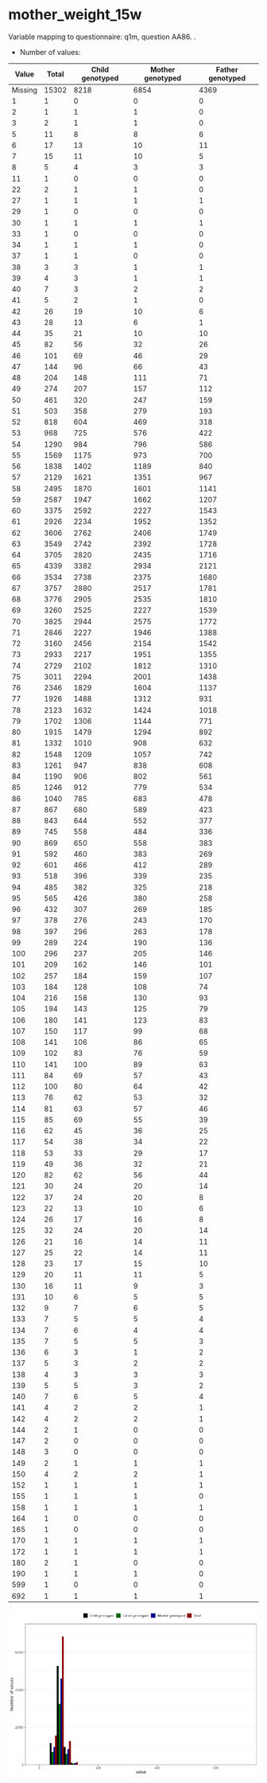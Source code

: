 # mother_weight_15w
Variable mapping to questionnaire: q1m, question AA86.
.
- Number of values:

| Value | Total | Child genotyped | Mother genotyped | Father genotyped |
| ----- | ----- | --------------- | ---------------- | ---------------- |
| Missing | 15302 | 8218 | 6854 | 4369 |
| 1 | 1 | 0 | 0 |0 |
| 2 | 1 | 1 | 1 |0 |
| 3 | 2 | 1 | 1 |0 |
| 5 | 11 | 8 | 8 |6 |
| 6 | 17 | 13 | 10 |11 |
| 7 | 15 | 11 | 10 |5 |
| 8 | 5 | 4 | 3 |3 |
| 11 | 1 | 0 | 0 |0 |
| 22 | 2 | 1 | 1 |0 |
| 27 | 1 | 1 | 1 |1 |
| 29 | 1 | 0 | 0 |0 |
| 30 | 1 | 1 | 1 |1 |
| 33 | 1 | 0 | 0 |0 |
| 34 | 1 | 1 | 1 |0 |
| 37 | 1 | 1 | 0 |0 |
| 38 | 3 | 3 | 1 |1 |
| 39 | 4 | 3 | 1 |1 |
| 40 | 7 | 3 | 2 |2 |
| 41 | 5 | 2 | 1 |0 |
| 42 | 26 | 19 | 10 |6 |
| 43 | 28 | 13 | 6 |1 |
| 44 | 35 | 21 | 10 |10 |
| 45 | 82 | 56 | 32 |26 |
| 46 | 101 | 69 | 46 |29 |
| 47 | 144 | 96 | 66 |43 |
| 48 | 204 | 148 | 111 |71 |
| 49 | 274 | 207 | 157 |112 |
| 50 | 461 | 320 | 247 |159 |
| 51 | 503 | 358 | 279 |193 |
| 52 | 818 | 604 | 469 |318 |
| 53 | 968 | 725 | 576 |422 |
| 54 | 1290 | 984 | 796 |586 |
| 55 | 1569 | 1175 | 973 |700 |
| 56 | 1838 | 1402 | 1189 |840 |
| 57 | 2129 | 1621 | 1351 |967 |
| 58 | 2495 | 1870 | 1601 |1141 |
| 59 | 2587 | 1947 | 1662 |1207 |
| 60 | 3375 | 2592 | 2227 |1543 |
| 61 | 2926 | 2234 | 1952 |1352 |
| 62 | 3606 | 2762 | 2406 |1749 |
| 63 | 3549 | 2742 | 2392 |1728 |
| 64 | 3705 | 2820 | 2435 |1716 |
| 65 | 4339 | 3382 | 2934 |2121 |
| 66 | 3534 | 2738 | 2375 |1680 |
| 67 | 3757 | 2880 | 2517 |1781 |
| 68 | 3776 | 2905 | 2535 |1810 |
| 69 | 3260 | 2525 | 2227 |1539 |
| 70 | 3825 | 2944 | 2575 |1772 |
| 71 | 2846 | 2227 | 1946 |1388 |
| 72 | 3160 | 2456 | 2154 |1542 |
| 73 | 2933 | 2217 | 1951 |1355 |
| 74 | 2729 | 2102 | 1812 |1310 |
| 75 | 3011 | 2294 | 2001 |1438 |
| 76 | 2346 | 1829 | 1604 |1137 |
| 77 | 1926 | 1488 | 1312 |931 |
| 78 | 2123 | 1632 | 1424 |1018 |
| 79 | 1702 | 1306 | 1144 |771 |
| 80 | 1915 | 1479 | 1294 |892 |
| 81 | 1332 | 1010 | 908 |632 |
| 82 | 1548 | 1209 | 1057 |742 |
| 83 | 1261 | 947 | 838 |608 |
| 84 | 1190 | 906 | 802 |561 |
| 85 | 1246 | 912 | 779 |534 |
| 86 | 1040 | 785 | 683 |478 |
| 87 | 867 | 680 | 589 |423 |
| 88 | 843 | 644 | 552 |377 |
| 89 | 745 | 558 | 484 |336 |
| 90 | 869 | 650 | 558 |383 |
| 91 | 592 | 460 | 383 |269 |
| 92 | 601 | 466 | 412 |289 |
| 93 | 518 | 396 | 339 |235 |
| 94 | 485 | 382 | 325 |218 |
| 95 | 565 | 426 | 380 |258 |
| 96 | 432 | 307 | 269 |185 |
| 97 | 378 | 276 | 243 |170 |
| 98 | 397 | 296 | 263 |178 |
| 99 | 289 | 224 | 190 |136 |
| 100 | 296 | 237 | 205 |146 |
| 101 | 209 | 162 | 146 |101 |
| 102 | 257 | 184 | 159 |107 |
| 103 | 184 | 128 | 108 |74 |
| 104 | 216 | 158 | 130 |93 |
| 105 | 194 | 143 | 125 |79 |
| 106 | 180 | 141 | 123 |83 |
| 107 | 150 | 117 | 99 |68 |
| 108 | 141 | 106 | 86 |65 |
| 109 | 102 | 83 | 76 |59 |
| 110 | 141 | 100 | 89 |63 |
| 111 | 84 | 69 | 57 |43 |
| 112 | 100 | 80 | 64 |42 |
| 113 | 76 | 62 | 53 |32 |
| 114 | 81 | 63 | 57 |46 |
| 115 | 85 | 69 | 55 |39 |
| 116 | 62 | 45 | 36 |25 |
| 117 | 54 | 38 | 34 |22 |
| 118 | 53 | 33 | 29 |17 |
| 119 | 49 | 36 | 32 |21 |
| 120 | 82 | 62 | 56 |44 |
| 121 | 30 | 24 | 20 |14 |
| 122 | 37 | 24 | 20 |8 |
| 123 | 22 | 13 | 10 |6 |
| 124 | 26 | 17 | 16 |8 |
| 125 | 32 | 24 | 20 |14 |
| 126 | 21 | 16 | 14 |11 |
| 127 | 25 | 22 | 14 |11 |
| 128 | 23 | 17 | 15 |10 |
| 129 | 20 | 11 | 11 |5 |
| 130 | 16 | 11 | 9 |3 |
| 131 | 10 | 6 | 5 |5 |
| 132 | 9 | 7 | 6 |5 |
| 133 | 7 | 5 | 5 |4 |
| 134 | 7 | 6 | 4 |4 |
| 135 | 7 | 5 | 5 |3 |
| 136 | 6 | 3 | 1 |2 |
| 137 | 5 | 3 | 2 |2 |
| 138 | 4 | 3 | 3 |3 |
| 139 | 5 | 5 | 3 |2 |
| 140 | 7 | 6 | 5 |4 |
| 141 | 4 | 2 | 2 |1 |
| 142 | 4 | 2 | 2 |1 |
| 144 | 2 | 1 | 0 |0 |
| 147 | 2 | 0 | 0 |0 |
| 148 | 3 | 0 | 0 |0 |
| 149 | 2 | 1 | 1 |1 |
| 150 | 4 | 2 | 2 |1 |
| 152 | 1 | 1 | 1 |1 |
| 155 | 1 | 1 | 1 |0 |
| 158 | 1 | 1 | 1 |1 |
| 164 | 1 | 0 | 0 |0 |
| 165 | 1 | 0 | 0 |0 |
| 170 | 1 | 1 | 1 |1 |
| 172 | 1 | 1 | 1 |1 |
| 180 | 2 | 1 | 0 |0 |
| 190 | 1 | 1 | 1 |0 |
| 599 | 1 | 0 | 0 |0 |
| 692 | 1 | 1 | 1 |1 |



![](mother_weight_15w_n.png)



